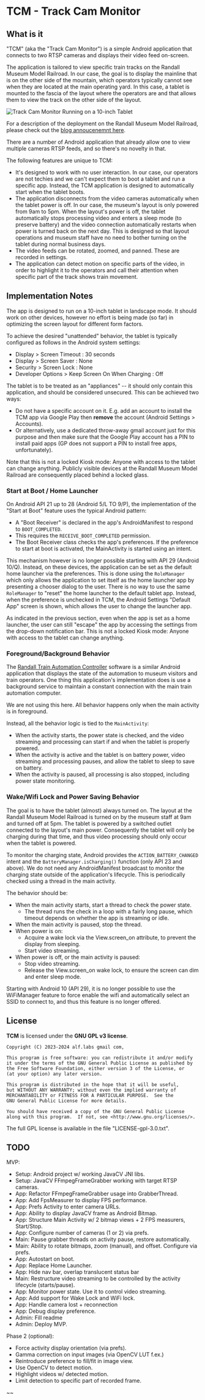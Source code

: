 # TCM - Track Cam Monitor

## What is it

"TCM" (aka the "Track Cam Monitor") is a simple Android application that
connects to two RTSP cameras and displays their video feed on-screen.

The application is tailored to view specific train tracks on the Randall Museum
Model Railroad. In our case, the goal is to display the mainline that is on the
other side of the mountain, which operators typically cannot see when they are
located at the main operating yard. In this case, a tablet is mounted to the fascia
of the layout where the operators are and that allows them to view the track on the
other side of the layout.

![Track Cam Monitor Running on a 10-inch Tablet](https://www.alfray.com/trains/blog/randall/2024-08-02_experiment_track_cam_monitor_549b913988a239288fc8cc33248014aba5828fd9i.jpg)

For a description of the deployment on the Randall Museum Model Railroad,
please check out the [blog annoucenemnt here](https://www.alfray.com/trains/blog/randall/2024-08-02_experiment_track_cam_monitor.html).

There are a number of Android application that already allow one to view multiple
cameras RTSP feeds, and so there's no novelty in that.

The following features are unique to TCM:

- It's designed to work with no user interaction. In our case, our operators are
  not techies and we can't expect them to boot a tablet and run a specific app.
  Instead, the TCM application is designed to automatically start when the tablet
  boots.
- The application disconnects from the video cameras automatically when the tablet power is off.
  In our case, the museum's layout is only powered from 9am to 5pm. When the layout's power is off,
  the tablet automatically stops processing video and enters a sleep mode (to preserve battery)
  and the video connection automatically restarts when power is turned back on the next day.
  This is designed so that layout operations and museum staff have no need to bother turning on
  the tablet during normal business days.
- The video feeds can be rotated, zoomed, and panned. These are recorded in settings.
- The application can detect motion on specific parts of the video, in order to highlight it
  to the operators and call their attention when specific part of the track shows train movement.


## Implementation Notes

The app is designed to run on a 10-inch tablet in landscape mode.
It should work on other devices, however no effort is being made (so far) in optimizing
the screen layout for different form factors.

To achieve the desired "unattended" behavior, the tablet is typically configured as
follows in the Android system settings:

- Display > Screen Timeout : 30 seconds
- Display > Screen Saver : None
- Security > Screen Lock : None
- Developer Options > Keep Screen On When Charging : Off

The tablet is to be treated as an "appliances" -- it should only contain this application,
and should be considered unsecured. This can be achieved two ways:

- Do not have a specific account on it. E.g. add an account to install the TCM app via Google Play
  then __remove__ the account (Android Settings > Accounts).
- Or alternatively, use a dedicated throw-away gmail account just for this purpose and then
  make sure that the Google Play account has a PIN to install paid apps (GP does not support
  a PIN to install free apps, unfortunately).

Note that this is not a locked Kiosk mode: Anyone with access to the tablet can change anything.
Publicly visible devices at the Randall Museum Model Railroad are consequently placed behind a
locked glass.


### Start at Boot / Home Launcher

On Android API 21 up to 28 (Android 5/L TO 9/P), the implementation of the "Start at Boot" feature
uses the typical Android pattern:

- A "Boot Receiver" is declared in the app's AndroidManifest to respond to `BOOT_COMPLETED`.
- This requires the `RECEIVE_BOOT_COMPLETED` permission.
- The Boot Receiver class checks the app's preferences. If the preference to start
  at boot is activated, the MainActivity is started using an intent.

This mechanism however is no longer possible starting with API 29 (Android 10/Q).
Instead, on these devices, the application can be set as the default home launcher via the
preferences. This is done using the `RoleManager` which only allows the application to set
itself as the home launcher app by presenting a chooser dialog to the user.
There is no way to use the same `RoleManager` to "reset" the home launcher to the default
tablet app. Instead, when the preference is unchecked in TCM, the Android Settings "Default App"
screen is shown, which allows the user to change the launcher app.

As indicated in the previous section, even when the app is set as a home launcher, the user
can still "escape" the app by accessing the settings from the drop-down notification bar.
This is not a locked Kiosk mode: Anyone with access to the tablet can change anything.


### Foreground/Background Behavior

The [Randall Train Automation Controller](https://www.alfray.com/trains/randall/rtac.html)
software is a similar Android application that displays the state of the automation to
museum visitors and train operators. One thing this application's implementation does is
use a background service to maintain a constant connection with the main train automation computer.

We are not using this here. All behavior happens only when the main activity is in foreground.

Instead, all the behavior logic is tied to the `MainActivity`:

- When the activity starts, the power state is checked, and the video streaming and processing
  can start if and when the tablet is properly powered.
- When the activity is active and the tablet is on battery power, video streaming and processing
  pauses, and allow the tablet to sleep to save on battery.
- When the activity is paused, all processing is also stopped, including power state monitoring.



### Wake/Wifi Lock and Power Saving Behavior

The goal is to have the tablet (almost) always turned on. The layout at the Randall Museum
Model Railroad is turned on by the museum staff at 9am and turned off at 5pm. The tablet is
powered by a switched outlet connected to the layout's main power. Consequently the tablet
will only be charging during that time, and thus video processing should only occur when
the tablet is powered.

To monitor the charging state, Android provides the `ACTION_BATTERY_CHANGED` intent and
the `BatteryManager.isCharging()` function (only API 23 and above).
We do not need any AndroidManifest broadcast to monitor the charging state outside of the
application's lifecycle.
This is periodically checked using a thread in the main activity.


The behavior should be:

- When the main activity starts, start a thread to check the power state.
    - The thread runs the check in a loop with a fairly long pause, which timeout
      depends on whether the app is streaming or idle.
- When the main activity is paused, stop the thread.
- When power is on:
  - Acquire a wake lock via the View.screen_on attribute, to prevent the display from sleeping.
  - Start video streaming.
- When power is off, or the main activity is paused:
  - Stop video streaming.
  - Release the View.screen_on wake lock, to ensure the screen can dim and enter sleep mode.

Starting with Android 10 (API 29), it is no longer possible to use the WiFiManager
feature to force enable the wifi and automatically select an SSID to connect to, and thus this
feature is no longer offered.



## License

__TCM__ is licensed under the __GNU GPL v3 license__.

    Copyright (C) 2023-2024 alf.labs gmail com,

    This program is free software: you can redistribute it and/or modify
    it under the terms of the GNU General Public License as published by
    the Free Software Foundation, either version 3 of the License, or
    (at your option) any later version.

    This program is distributed in the hope that it will be useful,
    but WITHOUT ANY WARRANTY; without even the implied warranty of
    MERCHANTABILITY or FITNESS FOR A PARTICULAR PURPOSE.  See the
    GNU General Public License for more details.

    You should have received a copy of the GNU General Public License
    along with this program.  If not, see <http://www.gnu.org/licenses/>.

The full GPL license is available in the file "LICENSE-gpl-3.0.txt".


## TODO

MVP:
+ Setup: Android project w/ working JavaCV JNI libs.
+ Setup: JavaCV FFmpegFrameGrabber working with target RTSP cameras.
+ App: Refactor FFmpegFrameGrabber usage into GrabberThread.
+ App: Add FpsMeasurer to display FPS performance.
+ App: Prefs Activity to enter camera URLs.
+ App: Ability to display JavaCV frame as Android Bitmap.
+ App: Structure Main Activity w/ 2 bitmap views + 2 FPS measurers, Start/Stop.
+ App: Configure number of cameras (1 or 2) via prefs.
+ Main: Pause grabber threads on activity pause, restore automatically.
+ Main: Ability to rotate bitmaps, zoom (manual), and offset. Configure via prefs.
+ App: Autostart on boot.
+ App: Replace Home Launcher.
+ App: Hide nav bar, overlap translucent status bar
+ Main: Restructure video streaming to be controlled by the activity lifecycle (starts/pause).
+ App: Monitor power state. Use it to control video streaming.
+ App: Add support for Wake Lock and WiFi lock.
+ App: Handle camera lost + reconnection
+ App: Debug display preference.
+ Admin: Fill readme
+ Admin: Deploy MVP.

Phase 2 (optional):
- Force activity display orientation (via prefs).
- Gamma correction on input images (via OpenCV LUT f.ex.)
- Reintroduce preference to fill/fit in image view.
- Use OpenCV to detect motion.
- Highlight videos w/ detected motion.
- Limit detection to specific part of recorded frame.

~~
